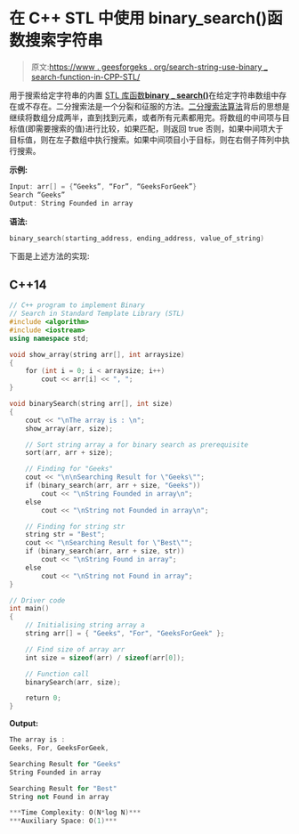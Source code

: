 # 在 C++ STL 中使用 binary_search()函数搜索字符串

> 原文:[https://www . geesforgeks . org/search-string-use-binary _ search-function-in-CPP-STL/](https://www.geeksforgeeks.org/search-string-using-binary_search-function-in-cpp-stl/)

用于搜索给定字符串的内置 [STL 库函数](https://www.geeksforgeeks.org/the-c-standard-template-library-stl/)[**binary _ search()**](https://www.geeksforgeeks.org/binary-search-functions-in-c-stl-binary_search-lower_bound-and-upper_bound/)在给定字符串数组中存在或不存在。二分搜索法是一个分裂和征服的方法。[二分搜索法算法](https://www.geeksforgeeks.org/binary-search/)背后的思想是继续将数组分成两半，直到找到元素，或者所有元素都用完。将数组的中间项与目标值(即需要搜索的值)进行比较，如果匹配，则返回 true 否则，如果中间项大于目标值，则在左子数组中执行搜索。如果中间项目小于目标，则在右侧子阵列中执行搜索。

**示例:**

```cpp
Input: arr[] = {“Geeks”, “For”, “GeeksForGeek”}
Search “Geeks”
Output: String Founded in array
```

**语法:**

```cpp
binary_search(starting_address, ending_address, value_of_string)
```

下面是上述方法的实现:

## C++14

```cpp
// C++ program to implement Binary
// Search in Standard Template Library (STL)
#include <algorithm>
#include <iostream>
using namespace std;

void show_array(string arr[], int arraysize)
{
    for (int i = 0; i < arraysize; i++)
        cout << arr[i] << ", ";
}

void binarySearch(string arr[], int size)
{
    cout << "\nThe array is : \n";
    show_array(arr, size);

    // Sort string array a for binary search as prerequisite
    sort(arr, arr + size);

    // Finding for "Geeks"
    cout << "\n\nSearching Result for \"Geeks\"";
    if (binary_search(arr, arr + size, "Geeks"))
        cout << "\nString Founded in array\n";
    else
        cout << "\nString not Founded in array\n";

    // Finding for string str
    string str = "Best";
    cout << "\nSearching Result for \"Best\"";
    if (binary_search(arr, arr + size, str))
        cout << "\nString Found in array";
    else
        cout << "\nString not Found in array";
}

// Driver code
int main()
{
    // Initialising string array a
    string arr[] = { "Geeks", "For", "GeeksForGeek" };

    // Find size of array arr
    int size = sizeof(arr) / sizeof(arr[0]);

    // Function call
    binarySearch(arr, size);

    return 0;
}
```

**Output:** 

```cpp
The array is : 
Geeks, For, GeeksForGeek, 

Searching Result for "Geeks"
String Founded in array

Searching Result for "Best"
String not Found in array
```

```cpp
***Time Complexity: O(N*log N)***
***Auxiliary Space: O(1)***
```